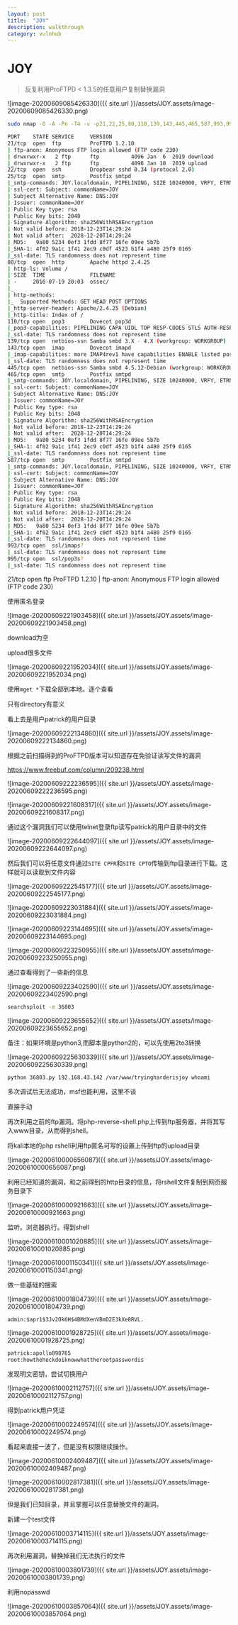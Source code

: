 ```yaml
---
layout: post
title:  "JOY"
description: walkthrough
category: vulnhub
---
```

# JOY

> 反复利用ProFTPD < 1.3.5的任意用户复制替换漏洞

![image-20200609085426330]({{ site.url }}/assets/JOY.assets/image-20200609085426330.png)

```bash
sudo nmap -O -A -Pn -T4 -v -p21,22,25,80,110,139,143,445,465,587,993,995 192.168.1.110

PORT    STATE SERVICE     VERSION
21/tcp  open  ftp         ProFTPD 1.2.10
| ftp-anon: Anonymous FTP login allowed (FTP code 230)
| drwxrwxr-x   2 ftp      ftp          4096 Jan  6  2019 download
|_drwxrwxr-x   2 ftp      ftp          4096 Jan 10  2019 upload
22/tcp  open  ssh         Dropbear sshd 0.34 (protocol 2.0)
25/tcp  open  smtp        Postfix smtpd
|_smtp-commands: JOY.localdomain, PIPELINING, SIZE 10240000, VRFY, ETRN, STARTTLS, ENHANCEDSTATUSCODES, 8BITMIME, DSN, SMTPUTF8, 
| ssl-cert: Subject: commonName=JOY
| Subject Alternative Name: DNS:JOY
| Issuer: commonName=JOY
| Public Key type: rsa
| Public Key bits: 2048
| Signature Algorithm: sha256WithRSAEncryption
| Not valid before: 2018-12-23T14:29:24
| Not valid after:  2028-12-20T14:29:24
| MD5:   9a80 5234 0ef3 1fdd 8f77 16fe 09ee 5b7b
|_SHA-1: 4f02 9a1c 1f41 2ec9 c0df 4523 b1f4 a480 25f9 0165
|_ssl-date: TLS randomness does not represent time
80/tcp  open  http        Apache httpd 2.4.25
| http-ls: Volume /
| SIZE  TIME              FILENAME
| -     2016-07-19 20:03  ossec/
|_
| http-methods: 
|_  Supported Methods: GET HEAD POST OPTIONS
|_http-server-header: Apache/2.4.25 (Debian)
|_http-title: Index of /
110/tcp open  pop3        Dovecot pop3d
|_pop3-capabilities: PIPELINING CAPA UIDL TOP RESP-CODES STLS AUTH-RESP-CODE SASL
|_ssl-date: TLS randomness does not represent time
139/tcp open  netbios-ssn Samba smbd 3.X - 4.X (workgroup: WORKGROUP)
143/tcp open  imap        Dovecot imapd
|_imap-capabilities: more IMAP4rev1 have capabilities ENABLE listed post-login Pre-login SASL-IR IDLE ID OK LOGINDISABLEDA0001 LOGIN-REFERRALS LITERAL+ STARTTLS
|_ssl-date: TLS randomness does not represent time
445/tcp open  netbios-ssn Samba smbd 4.5.12-Debian (workgroup: WORKGROUP)
465/tcp open  smtp        Postfix smtpd
|_smtp-commands: JOY.localdomain, PIPELINING, SIZE 10240000, VRFY, ETRN, STARTTLS, ENHANCEDSTATUSCODES, 8BITMIME, DSN, SMTPUTF8, 
| ssl-cert: Subject: commonName=JOY
| Subject Alternative Name: DNS:JOY
| Issuer: commonName=JOY
| Public Key type: rsa
| Public Key bits: 2048
| Signature Algorithm: sha256WithRSAEncryption
| Not valid before: 2018-12-23T14:29:24
| Not valid after:  2028-12-20T14:29:24
| MD5:   9a80 5234 0ef3 1fdd 8f77 16fe 09ee 5b7b
|_SHA-1: 4f02 9a1c 1f41 2ec9 c0df 4523 b1f4 a480 25f9 0165
|_ssl-date: TLS randomness does not represent time
587/tcp open  smtp        Postfix smtpd
|_smtp-commands: JOY.localdomain, PIPELINING, SIZE 10240000, VRFY, ETRN, STARTTLS, ENHANCEDSTATUSCODES, 8BITMIME, DSN, SMTPUTF8, 
| ssl-cert: Subject: commonName=JOY
| Subject Alternative Name: DNS:JOY
| Issuer: commonName=JOY
| Public Key type: rsa
| Public Key bits: 2048
| Signature Algorithm: sha256WithRSAEncryption
| Not valid before: 2018-12-23T14:29:24
| Not valid after:  2028-12-20T14:29:24
| MD5:   9a80 5234 0ef3 1fdd 8f77 16fe 09ee 5b7b
|_SHA-1: 4f02 9a1c 1f41 2ec9 c0df 4523 b1f4 a480 25f9 0165
|_ssl-date: TLS randomness does not represent time
993/tcp open  ssl/imaps?
|_ssl-date: TLS randomness does not represent time
995/tcp open  ssl/pop3s?
|_ssl-date: TLS randomness does not represent time

```

21/tcp  open  ftp         ProFTPD 1.2.10
| ftp-anon: Anonymous FTP login allowed (FTP code 230)

使用匿名登录

![image-20200609221903458]({{ site.url }}/assets/JOY.assets/image-20200609221903458.png)

download为空

upload很多文件

![image-20200609221952034]({{ site.url }}/assets/JOY.assets/image-20200609221952034.png)

使用`mget *`下载全部到本地。逐个查看

只有directory有意义

看上去是用户patrick的用户目录

![image-20200609222134860]({{ site.url }}/assets/JOY.assets/image-20200609222134860.png)

根据之前扫描得到的ProFTPD版本可以知道存在免验证读写文件的漏洞

https://www.freebuf.com/column/209238.html

![image-20200609222236595]({{ site.url }}/assets/JOY.assets/image-20200609222236595.png)

![image-20200609221608317]({{ site.url }}/assets/JOY.assets/image-20200609221608317.png)

通过这个漏洞我们可以使用telnet登录ftp读写patrick的用户目录中的文件

![image-20200609222644097]({{ site.url }}/assets/JOY.assets/image-20200609222644097.png)

然后我们可以将任意文件通过`SITE CPFR`和`SITE CPTO`传输到ftp目录进行下载。这样就可以读取到文件内容



![image-20200609222545177]({{ site.url }}/assets/JOY.assets/image-20200609222545177.png)

![image-20200609223031884]({{ site.url }}/assets/JOY.assets/image-20200609223031884.png)

![image-20200609223144695]({{ site.url }}/assets/JOY.assets/image-20200609223144695.png)

![image-20200609223250955]({{ site.url }}/assets/JOY.assets/image-20200609223250955.png)

通过查看得到了一些新的信息

![image-20200609223402590]({{ site.url }}/assets/JOY.assets/image-20200609223402590.png)

```bash
searchsploit -m 36803
```

![image-20200609223655652]({{ site.url }}/assets/JOY.assets/image-20200609223655652.png)

备注：如果环境是python3,而脚本是python2的，可以先使用2to3转换

![image-20200609225630339]({{ site.url }}/assets/JOY.assets/image-20200609225630339.png)

```
python 36803.py 192.168.43.142 /var/www/tryingharderisjoy whoami
```

多次调试后无法成功，msf也能利用，这里不谈

直接手动

再次利用之前的ftp漏洞。将php-reverse-shell.php上传到ftp服务器，并将其写入www目录，从而得到shell。

将kali本地的php rshell利用ftp匿名可写的设置上传到ftp的upload目录

![image-20200610000656087]({{ site.url }}/assets/JOY.assets/image-20200610000656087.png)

利用已经知道的漏洞，和之前得到的http目录的信息，将rshell文件复制到网页服务目录下

![image-20200610000921663]({{ site.url }}/assets/JOY.assets/image-20200610000921663.png)

监听。浏览器执行。得到shell

![image-20200610001020885]({{ site.url }}/assets/JOY.assets/image-20200610001020885.png)

![image-20200610001150341]({{ site.url }}/assets/JOY.assets/image-20200610001150341.png)

做一些基础的搜索

![image-20200610001804739]({{ site.url }}/assets/JOY.assets/image-20200610001804739.png)

`admin:$apr1$3Jv2Ok6H$4BMdXenVBmD2E3kXe8RVL.`

![image-20200610001928725]({{ site.url }}/assets/JOY.assets/image-20200610001928725.png)

```bash
patrick:apollo098765
root:howtheheckdoiknowwhattherootpasswordis
```

发现明文密钥，尝试切换用户

![image-20200610002112757]({{ site.url }}/assets/JOY.assets/image-20200610002112757.png)

得到patrick用户凭证

![image-20200610002249574]({{ site.url }}/assets/JOY.assets/image-20200610002249574.png)

看起来直接一波了，但是没有权限继续操作。

![image-20200610002409487]({{ site.url }}/assets/JOY.assets/image-20200610002409487.png)

![image-20200610002817381]({{ site.url }}/assets/JOY.assets/image-20200610002817381.png)

但是我们已知目录，并且掌握可以任意替换文件的漏洞。

新建一个test文件

![image-20200610003714115]({{ site.url }}/assets/JOY.assets/image-20200610003714115.png)

再次利用漏洞，替换掉我们无法执行的文件

![image-20200610003801739]({{ site.url }}/assets/JOY.assets/image-20200610003801739.png)

利用nopasswd

![image-20200610003857064]({{ site.url }}/assets/JOY.assets/image-20200610003857064.png)
